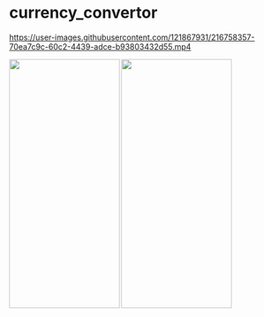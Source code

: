 # currency_convertor


https://user-images.githubusercontent.com/121867931/216758357-70ea7c9c-60c2-4439-adce-b93803432d55.mp4


<img align='left' src="https://user-images.githubusercontent.com/121867931/216758155-5ec851c6-f1f8-428b-9b3b-e6c48ce585a8.png" width="200" height="450">
<img src="https://user-images.githubusercontent.com/121867931/216758166-ff54a154-0dae-4ba9-b977-367cf2d8764b.png" width="200" height="450">
